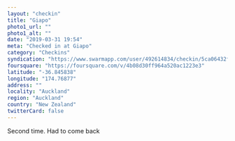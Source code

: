 ```yaml
---
layout: "checkin"
title: "Giapo"
photo1_url: ""
photo1_alt: ""
date: "2019-03-31 19:54"
meta: "Checked in at Giapo"
category: "Checkins"
syndication: "https://www.swarmapp.com/user/492614834/checkin/5ca06432f129b50025a56d6f"
foursquare: "https://foursquare.com/v/4b08d30ff964a520ac1223e3"
latitude: "-36.845838"
longitude: "174.76877"
address: ""
locality: "Auckland"
region: "Auckland"
country: "New Zealand"
twitterCard: false
---
```

Second time. Had to come back
